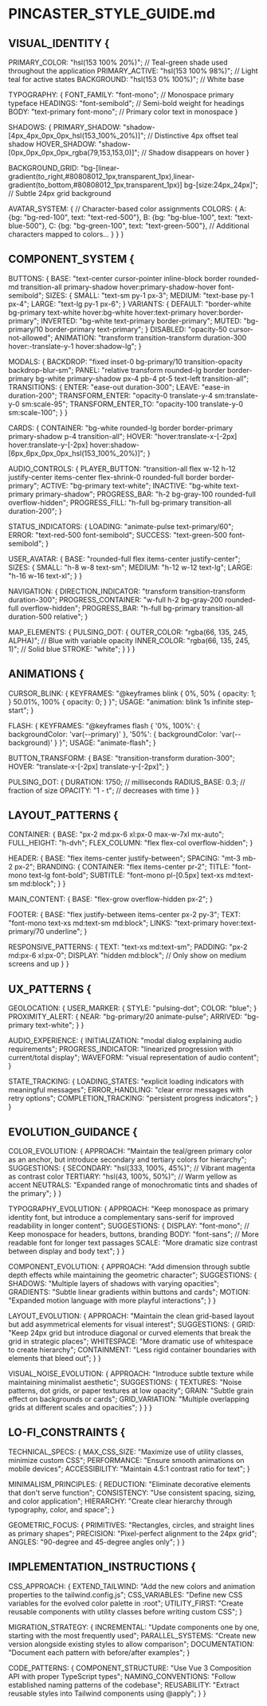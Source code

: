 # PINCASTER_STYLE_GUIDE.md

## VISUAL_IDENTITY {
  PRIMARY_COLOR: "hsl(153 100% 20%)";  // Teal-green shade used throughout the application
  PRIMARY_ACTIVE: "hsl(153 100% 98%)";  // Light teal for active states
  BACKGROUND: "hsl(153 0% 100%)";  // White base
  
  TYPOGRAPHY: {
    FONT_FAMILY: "font-mono"; // Monospace primary typeface
    HEADINGS: "font-semibold"; // Semi-bold weight for headings
    BODY: "text-primary font-mono"; // Primary color text in monospace
  }
  
  SHADOWS: {
    PRIMARY_SHADOW: "shadow-[4px_4px_0px_0px_hsl(153_100%_20%)]"; // Distinctive 4px offset teal shadow
    HOVER_SHADOW: "shadow-[0px_0px_0px_0px_rgba(79,153,153,0)]"; // Shadow disappears on hover
  }
  
  BACKGROUND_GRID: "bg-[linear-gradient(to_right,#80808012_1px,transparent_1px),linear-gradient(to_bottom,#80808012_1px,transparent_1px)] bg-[size:24px_24px]"; // Subtle 24px grid background
  
  AVATAR_SYSTEM: {
    // Character-based color assignments
    COLORS: {
      A: {bg: "bg-red-100", text: "text-red-500"},
      B: {bg: "bg-blue-100", text: "text-blue-500"},
      C: {bg: "bg-green-100", text: "text-green-500"},
      // Additional characters mapped to colors...
    }
  }
}

## COMPONENT_SYSTEM {
  BUTTONS: {
    BASE: "text-center cursor-pointer inline-block border rounded-md transition-all primary-shadow hover:primary-shadow-hover font-semibold";
    SIZES: {
      SMALL: "text-sm py-1 px-3";
      MEDIUM: "text-base py-1 px-4";
      LARGE: "text-lg py-1 px-6";
    }
    VARIANTS: {
      DEFAULT: "border-white bg-primary text-white hover:bg-white hover:text-primary hover:border-primary";
      INVERTED: "bg-white text-primary border-primary";
      MUTED: "bg-primary/10 border-primary text-primary";
    }
    DISABLED: "opacity-50 cursor-not-allowed";
    ANIMATION: "transform transition-transform duration-300 hover:-translate-y-1 hover:shadow-lg";
  }
  
  MODALS: {
    BACKDROP: "fixed inset-0 bg-primary/10 transition-opacity backdrop-blur-sm";
    PANEL: "relative transform rounded-lg border border-primary bg-white primary-shadow px-4 pb-4 pt-5 text-left transition-all";
    TRANSITIONS: {
      ENTER: "ease-out duration-300";
      LEAVE: "ease-in duration-200";
      TRANSFORM_ENTER: "opacity-0 translate-y-4 sm:translate-y-0 sm:scale-95";
      TRANSFORM_ENTER_TO: "opacity-100 translate-y-0 sm:scale-100";
    }
  }
  
  CARDS: {
    CONTAINER: "bg-white rounded-lg border border-primary primary-shadow p-4 transition-all";
    HOVER: "hover:translate-x-[-2px] hover:translate-y-[-2px] hover:shadow-[6px_6px_0px_0px_hsl(153_100%_20%)]";
  }
  
  AUDIO_CONTROLS: {
    PLAYER_BUTTON: "transition-all flex w-12 h-12 justify-center items-center flex-shrink-0 rounded-full border border-primary";
    ACTIVE: "bg-primary text-white";
    INACTIVE: "bg-white text-primary primary-shadow";
    PROGRESS_BAR: "h-2 bg-gray-100 rounded-full overflow-hidden";
    PROGRESS_FILL: "h-full bg-primary transition-all duration-200";
  }
  
  STATUS_INDICATORS: {
    LOADING: "animate-pulse text-primary/60";
    ERROR: "text-red-500 font-semibold";
    SUCCESS: "text-green-500 font-semibold";
  }
  
  USER_AVATAR: {
    BASE: "rounded-full flex items-center justify-center"; 
    SIZES: {
      SMALL: "h-8 w-8 text-sm";
      MEDIUM: "h-12 w-12 text-lg";
      LARGE: "h-16 w-16 text-xl";
    }
  }
  
  NAVIGATION: {
    DIRECTION_INDICATOR: "transform transition-transform duration-300";
    PROGRESS_CONTAINER: "w-full h-2 bg-gray-200 rounded-full overflow-hidden";
    PROGRESS_BAR: "h-full bg-primary transition-all duration-500 relative";
  }
  
  MAP_ELEMENTS: {
    PULSING_DOT: {
      OUTER_COLOR: "rgba(66, 135, 245, ALPHA)"; // Blue with variable opacity
      INNER_COLOR: "rgba(66, 135, 245, 1)"; // Solid blue
      STROKE: "white";
    }
  }
}

## ANIMATIONS {
  CURSOR_BLINK: {
    KEYFRAMES: "@keyframes blink { 0%, 50% { opacity: 1; } 50.01%, 100% { opacity: 0; } }";
    USAGE: "animation: blink 1s infinite step-start";
  }
  
  FLASH: {
    KEYFRAMES: "@keyframes flash { '0%, 100%': { backgroundColor: 'var(--primary)' }, '50%': { backgroundColor: 'var(--background)' } }";
    USAGE: "animate-flash";
  }
  
  BUTTON_TRANSFORM: {
    BASE: "transition-transform duration-300";
    HOVER: "translate-x-[-2px] translate-y-[-2px]";
  }
  
  PULSING_DOT: {
    DURATION: 1750; // milliseconds
    RADIUS_BASE: 0.3; // fraction of size
    OPACITY: "1 - t"; // decreases with time
  }
}

## LAYOUT_PATTERNS {
  CONTAINER: {
    BASE: "px-2 md:px-6 xl:px-0 max-w-7xl mx-auto";
    FULL_HEIGHT: "h-dvh";
    FLEX_COLUMN: "flex flex-col overflow-hidden";
  }
  
  HEADER: {
    BASE: "flex items-center justify-between";
    SPACING: "mt-3 mb-2 px-2";
    BRANDING: {
      CONTAINER: "flex items-center pr-2";
      TITLE: "font-mono text-lg font-bold";
      SUBTITLE: "font-mono pl-[0.5px] text-xs md:text-sm md:block";
    }
  }
  
  MAIN_CONTENT: {
    BASE: "flex-grow overflow-hidden px-2";
  }
  
  FOOTER: {
    BASE: "flex justify-between items-center px-2 py-3";
    TEXT: "font-mono text-xs md:text-sm md:block";
    LINKS: "text-primary hover:text-primary/70 underline";
  }
  
  RESPONSIVE_PATTERNS: {
    TEXT: "text-xs md:text-sm";
    PADDING: "px-2 md:px-6 xl:px-0";
    DISPLAY: "hidden md:block"; // Only show on medium screens and up
  }
}

## UX_PATTERNS {
  GEOLOCATION: {
    USER_MARKER: {
      STYLE: "pulsing-dot";
      COLOR: "blue";
    }
    PROXIMITY_ALERT: {
      NEAR: "bg-primary/20 animate-pulse";
      ARRIVED: "bg-primary text-white";
    }
  }
  
  AUDIO_EXPERIENCE: {
    INITIALIZATION: "modal dialog explaining audio requirements";
    PROGRESS_INDICATOR: "linearized progression with current/total display";
    WAVEFORM: "visual representation of audio content";
  }
  
  STATE_TRACKING: {
    LOADING_STATES: "explicit loading indicators with meaningful messages";
    ERROR_HANDLING: "clear error messages with retry options";
    COMPLETION_TRACKING: "persistent progress indicators";
  }
}

## EVOLUTION_GUIDANCE {
  COLOR_EVOLUTION: {
    APPROACH: "Maintain the teal/green primary color as an anchor, but introduce secondary and tertiary colors for hierarchy";
    SUGGESTIONS: {
      SECONDARY: "hsl(333, 100%, 45%)"; // Vibrant magenta as contrast color
      TERTIARY: "hsl(43, 100%, 50%)"; // Warm yellow as accent
      NEUTRALS: "Expanded range of monochromatic tints and shades of the primary";
    }
  }
  
  TYPOGRAPHY_EVOLUTION: {
    APPROACH: "Keep monospace as primary identity font, but introduce a complementary sans-serif for improved readability in longer content";
    SUGGESTIONS: {
      DISPLAY: "font-mono"; // Keep monospace for headers, buttons, branding
      BODY: "font-sans"; // More readable font for longer text passages
      SCALE: "More dramatic size contrast between display and body text";
    }
  }
  
  COMPONENT_EVOLUTION: {
    APPROACH: "Add dimension through subtle depth effects while maintaining the geometric character";
    SUGGESTIONS: {
      SHADOWS: "Multiple layers of shadows with varying opacities";
      GRADIENTS: "Subtle linear gradients within buttons and cards";
      MOTION: "Expanded motion language with more playful interactions";
    }
  }
  
  LAYOUT_EVOLUTION: {
    APPROACH: "Maintain the clean grid-based layout but add asymmetrical elements for visual interest";
    SUGGESTIONS: {
      GRID: "Keep 24px grid but introduce diagonal or curved elements that break the grid in strategic places";
      WHITESPACE: "More dramatic use of whitespace to create hierarchy";
      CONTAINMENT: "Less rigid container boundaries with elements that bleed out";
    }
  }
  
  VISUAL_NOISE_EVOLUTION: {
    APPROACH: "Introduce subtle texture while maintaining minimalist aesthetic";
    SUGGESTIONS: {
      TEXTURES: "Noise patterns, dot grids, or paper textures at low opacity";
      GRAIN: "Subtle grain effect on backgrounds or cards";
      GRID_VARIATION: "Multiple overlapping grids at different scales and opacities";
    }
  }
}

## LO-FI_CONSTRAINTS {
  TECHNICAL_SPECS: {
    MAX_CSS_SIZE: "Maximize use of utility classes, minimize custom CSS";
    PERFORMANCE: "Ensure smooth animations on mobile devices";
    ACCESSIBILITY: "Maintain 4.5:1 contrast ratio for text";
  }
  
  MINIMALISM_PRINCIPLES: {
    REDUCTION: "Eliminate decorative elements that don't serve function";
    CONSISTENCY: "Use consistent spacing, sizing, and color application";
    HIERARCHY: "Create clear hierarchy through typography, color, and space";
  }
  
  GEOMETRIC_FOCUS: {
    PRIMITIVES: "Rectangles, circles, and straight lines as primary shapes";
    PRECISION: "Pixel-perfect alignment to the 24px grid";
    ANGLES: "90-degree and 45-degree angles only";
  }
}

## IMPLEMENTATION_INSTRUCTIONS {
  CSS_APPROACH: {
    EXTEND_TAILWIND: "Add the new colors and animation properties to the tailwind.config.js";
    CSS_VARIABLES: "Define new CSS variables for the evolved color palette in :root";
    UTILITY_FIRST: "Create reusable components with utility classes before writing custom CSS";
  }
  
  MIGRATION_STRATEGY: {
    INCREMENTAL: "Update components one by one, starting with the most frequently used";
    PARALLEL_SYSTEMS: "Create new version alongside existing styles to allow comparison";
    DOCUMENTATION: "Document each pattern with before/after examples";
  }
  
  CODE_PATTERNS: {
    COMPONENT_STRUCTURE: "Use Vue 3 Composition API with proper TypeScript types";
    NAMING_CONVENTIONS: "Follow established naming patterns of the codebase";
    REUSABILITY: "Extract reusable styles into Tailwind components using @apply";
  }
}